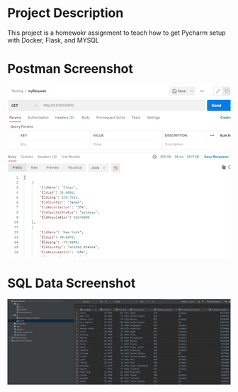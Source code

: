 <h1>Project Description</h1>

This project is a homewokr assignment to teach how to get Pycharm setup with Docker, Flask, and MYSQL

<h1>Postman Screenshot</h1>

![postman_request_output](screenshots/postman.jpg)

<h1>SQL Data Screenshot</h1>

![pycharm_data_query](screenshots/query.png)
